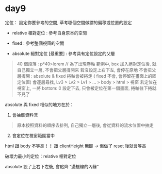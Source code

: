 # day9

定位： 設定你要參考的空間, 草考哪個空間做謂的偏移或位置的設定
- relative 相對定位 : 參考自身原本的空間
- fixed : 參考整個視窗的空間

- absolute 絕對定位 [最重要] : 參考具有定位設定的父層
> 40 個段落 : p*40>lorem  // 為了出現卷軸
> 範例中, box 加入絕對定位後, 就自己獨立一層, 不會把父層撐開來
> 若沒設定上右下左, 會停在原地
> 不會把父層撐開 : absolute & fixed
> 捲軸會被捲走 ( fixed 不會, 會停留在畫面上的固定位置)
> 會逐層尋找, Lv3 > Lv2 > Lv1 > ... > body > html > 視窗
> 若定位在視窗上, 一將 bottom: 0 設定下去, 只會被定位在第一個畫面, 捲軸往下捲就不見了

absolute 與 fixed 相似的地方在於：
1. 會抽離資料流
> 原本按照資料的順序去排列, 自己獨立一層後, 會從資料的流水位置中抽走
2. 會定位在視窗範圍當中

html 跟 body 不等高！！ 跟 clientHeight 無關
-> 但做了 reset 後就會等高

破壞力最小的定位：relative 相對定位

absolute 設了上右下左後, 會貼齊 "邊框線的內緣"